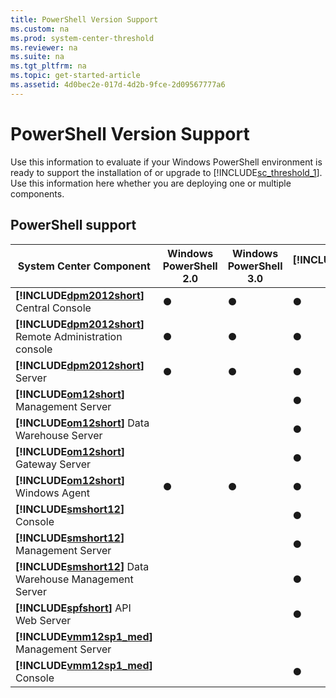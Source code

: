 ```yaml
---
title: PowerShell Version Support
ms.custom: na
ms.prod: system-center-threshold
ms.reviewer: na
ms.suite: na
ms.tgt_pltfrm: na
ms.topic: get-started-article
ms.assetid: 4d0bec2e-017d-4d2b-9fce-2d09567777a6
---
```

# PowerShell Version Support
Use this information to evaluate if your Windows PowerShell environment is ready to support the installation of or upgrade to [!INCLUDE[sc_threshold_1](Token/sc_threshold_1_md.md)]. Use this information here whether you are deploying one or multiple components.

## PowerShell support

|System Center Component|Windows PowerShell 2.0|Windows PowerShell 3.0|[!INCLUDE[wps_2](Token/wps_2_md.md)] 4.0|[!INCLUDE[wps_2](Token/wps_2_md.md)] 5.0|
|---------------------------|--------------------------|--------------------------|-----------------------------------------------|-----------------------------------------------|
|**[!INCLUDE[dpm2012short](Token/dpm2012short_md.md)]** Central Console|●|●|●|●|
|**[!INCLUDE[dpm2012short](Token/dpm2012short_md.md)]** Remote Administration console|●|●|●|●|
|**[!INCLUDE[dpm2012short](Token/dpm2012short_md.md)]** Server|●|●|●|●|
|**[!INCLUDE[om12short](Token/om12short_md.md)]** Management Server|||●|●|
|**[!INCLUDE[om12short](Token/om12short_md.md)]** Data Warehouse Server|||●|●|
|**[!INCLUDE[om12short](Token/om12short_md.md)]** Gateway Server|||●|●|
|**[!INCLUDE[om12short](Token/om12short_md.md)]** Windows Agent|●|●|●|●|
|**[!INCLUDE[smshort12](Token/smshort12_md.md)]** Console|||●|●|
|**[!INCLUDE[smshort12](Token/smshort12_md.md)]** Management Server|||●|●|
|**[!INCLUDE[smshort12](Token/smshort12_md.md)]** Data Warehouse Management Server|||●|●|
|**[!INCLUDE[spfshort](Token/spfshort_md.md)]** API Web Server|||●|●|
|**[!INCLUDE[vmm12sp1_med](Token/vmm12sp1_med_md.md)]** Management Server||||●|
|**[!INCLUDE[vmm12sp1_med](Token/vmm12sp1_med_md.md)]** Console|||●|●|


